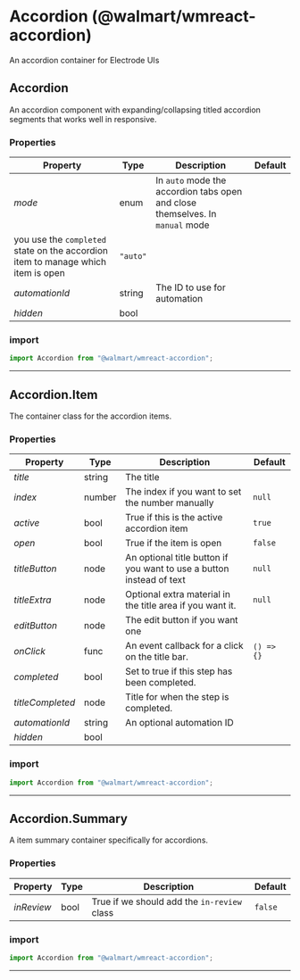 # Accordion (@walmart/wmreact-accordion)

An accordion container for Electrode UIs


## Accordion

An accordion component with expanding/collapsing titled
accordion segments that works well in responsive.

### Properties

| Property | Type | Description | Default |
| -------- | ---- | ----------- | ------- |
| *mode* | enum | In `auto` mode the accordion tabs open and close themselves. In `manual` mode
    you use the `completed` state on the accordion item to manage which item is open | `"auto"`
| *automationId* | string | The ID to use for automation | 
| *hidden* | bool |  | 

### import

```jsx
import Accordion from "@walmart/wmreact-accordion";
```

<hr/>

## Accordion.Item

The container class for the accordion items.

### Properties

| Property | Type | Description | Default |
| -------- | ---- | ----------- | ------- |
| *title* | string | The title | 
| *index* | number | The index if you want to set the number manually | `null`
| *active* | bool | True if this is the active accordion item | `true`
| *open* | bool | True if the item is open | `false`
| *titleButton* | node | An optional title button if you want to use a button instead of text | `null`
| *titleExtra* | node | Optional extra material in the title area if you want it. | `null`
| *editButton* | node | The edit button if you want one | 
| *onClick* | func | An event callback for a click on the title bar. | `() => {}`
| *completed* | bool | Set to true if this step has been completed. | 
| *titleCompleted* | node | Title for when the step is completed. | 
| *automationId* | string | An optional automation ID | 
| *hidden* | bool |  | 

### import

```jsx
import Accordion from "@walmart/wmreact-accordion";
```

<hr/>

## Accordion.Summary

A item summary container specifically for accordions.

### Properties

| Property | Type | Description | Default |
| -------- | ---- | ----------- | ------- |
| *inReview* | bool | True if we should add the `in-review` class | `false`

### import

```jsx
import Accordion from "@walmart/wmreact-accordion";
```

<hr/>
